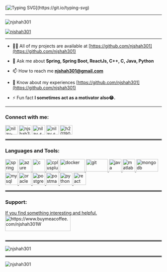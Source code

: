 [![Typing SVG](https://readme-typing-svg.demolab.com?font=Fira+Code&pause=1000&color=F72C2E&background=7EDEFF00&width=435&lines=Hi+%F0%9F%91%8B%2C+I'm+Nilay+Shah;Hope+you+have+good+time+here.%F0%9F%98%8E;A+passionate+Full+Stack+developer.)](https://git.io/typing-svg)

---

<p align="left"> <img src="https://komarev.com/ghpvc/?username=njshah301&label=Profile%20views&color=0e75b6&style=flat" alt="njshah301" /> </p>

<p align="left"> <a href="https://github.com/ryo-ma/github-profile-trophy"><img src="https://github-profile-trophy.vercel.app/?username=njshah301" alt="njshah301" /></a> </p>

---
- 👨‍💻 All of my projects are available at [https://github.com/njshah301](https://github.com/njshah301)

- 💬 Ask me about **Spring, Spring Boot, ReactJs, C++, C, Java, Python**

- 📫 How to reach me **njshah301@gmail.com**

- 📄 Know about my experiences [https://github.com/njshah301](https://github.com/njshah301)

- ⚡ Fun fact **I sometimes act as a motivator also😂.**
---

<h3 align="left">Connect with me:</h3>
<p align="left">
<a href="https://twitter.com/njshah301"></a>
<a href="https://linkedin.com/in/nilay-shah-7610551b8" target="blank"><img align="center" src="https://upload.wikimedia.org/wikipedia/commons/f/f9/Linkedin_Shiny_Icon.svg" alt="nilay-shah-7610551b8" height="30" width="40" /></a>
<a href="https://www.leetcode.com/njshah301" target="blank"><img align="center" src="https://upload.wikimedia.org/wikipedia/commons/6/6c/Leetcode.svg" alt="njshah301" height="30" width="40" /></a>
<a href="https://instagram.com/nilay_shah_nj" target="blank"><img align="center" src="https://upload.wikimedia.org/wikipedia/commons/e/e7/Instagram_logo_2016.svg" alt="nilay_shah_nj" height="30" width="40" /></a>
<a href="https://www.codechef.com/users/nilay_shah301" target="blank"><img align="center" src="https://cdn.jsdelivr.net/npm/simple-icons@3.1.0/icons/codechef.svg" alt="nilay_shah301" height="30" width="40" /></a>
<a href="https://www.hackerrank.com/h201901026" target="blank"><img align="center" src="https://upload.wikimedia.org/wikipedia/commons/4/40/HackerRank_Icon-1000px.png" alt="h201901026" height="30" width="40" /></a>
  
</p>
<hr style="border:2px solid gray">
<h3 align="left">Languages and Tools:</h3>
<p align="left"><a href="https://spring.io/" target="_blank" rel="noreferrer"> <img src="https://www.vectorlogo.zone/logos/springio/springio-icon.svg" alt="spring" width="40" height="40"/> </a> <a href="https://azure.microsoft.com/en-in/" target="_blank" rel="noreferrer"> <img src="https://www.vectorlogo.zone/logos/microsoft_azure/microsoft_azure-icon.svg" alt="azure" width="40" height="40"/> </a> <a href="https://www.cprogramming.com/" target="_blank" rel="noreferrer"> <img src="https://upload.wikimedia.org/wikipedia/commons/1/18/C_Programming_Language.svg" alt="c" width="40" height="40"/> </a> <a href="https://www.w3schools.com/cpp/" target="_blank" rel="noreferrer"> <img src="https://upload.wikimedia.org/wikipedia/commons/1/18/ISO_C%2B%2B_Logo.svg" alt="cplusplus" width="40" height="40"/> </a> <a href="https://www.docker.com/" target="_blank" rel="noreferrer"> <img src="https://upload.wikimedia.org/wikipedia/commons/4/4e/Docker_%28container_engine%29_logo.svg" alt="docker" width="80" height="40"/> </a> <a href="https://git-scm.com/" target="_blank" rel="noreferrer"> <img src="https://git-scm.com/images/logos/downloads/Git-Logo-2Color.svg" alt="git" width="70" height="40"/> </a> <a href="https://www.java.com" target="_blank" rel="noreferrer"> <img src="https://www.vectorlogo.zone/logos/java/java-ar21.svg" alt="java" width="40" height="40"/> </a> <a href="https://www.mathworks.com/" target="_blank" rel="noreferrer"> <img src="https://upload.wikimedia.org/wikipedia/commons/2/21/Matlab_Logo.png" alt="matlab" width="40" height="40"/> </a> <a href="https://www.mongodb.com/" target="_blank" rel="noreferrer"> <img src="https://upload.wikimedia.org/wikipedia/commons/9/93/MongoDB_Logo.svg" alt="mongodb" width="70" height="40"/> </a> <a href="https://www.mysql.com/" target="_blank" rel="noreferrer"> <img src="https://www.mysql.com/common/logos/logo-mysql-170x115.png" alt="mysql" width="40" height="40"/> </a> <a href="https://www.oracle.com/" target="_blank" rel="noreferrer"> <img src="https://upload.wikimedia.org/wikipedia/commons/e/e1/Oracle_Corporation_logo.svg" alt="oracle" width="40" height="40"/> </a> <a href="https://www.postgresql.org" target="_blank" rel="noreferrer"> <img src="https://upload.wikimedia.org/wikipedia/commons/2/29/Postgresql_elephant.svg" alt="postgresql" width="40" height="40"/> </a> <a href="https://postman.com" target="_blank" rel="noreferrer"> <img src="https://www.vectorlogo.zone/logos/getpostman/getpostman-icon.svg" alt="postman" width="40" height="40"/> </a> <a href="https://www.python.org" target="_blank" rel="noreferrer"> <img src="https://upload.wikimedia.org/wikipedia/commons/c/c3/Python-logo-notext.svg" alt="python" width="40" height="40"/> </a> <a href="https://reactjs.org/" target="_blank" rel="noreferrer"> <img src="https://upload.wikimedia.org/wikipedia/commons/a/a7/React-icon.svg" alt="react" width="40" height="40"/> </a>  </p>
<hr style="border:2px solid gray">
<h3 align="left">Support:</h3>
<p><a href="https://www.buymeacoffee.com/njshah301W"> If you find something interesting and helpful.<img align="left" src="https://cdn.buymeacoffee.com/buttons/v2/default-yellow.png" height="50" width="210" alt="https://www.buymeacoffee.com/njshah301W" /></a></p>
<br>
<br>
<br>
<hr style="border:2px solid gray">
<p><img align="center" src="https://github-readme-stats.vercel.app/api/top-langs?username=njshah301&show_icons=true&locale=en&layout=compact" alt="njshah301" /></p>
<hr style="border:2px solid gray">
<p><img align="center" src="https://github-readme-streak-stats.herokuapp.com/?user=njshah301&" alt="njshah301" /></p>
